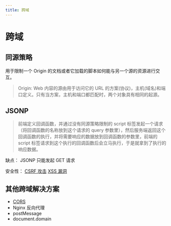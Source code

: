 ```yaml
---
title: 跨域
---
```


# 跨域

## 同源策略

用于限制一个 Origin 的文档或者它加载的脚本如何能与另一个源的资源进行交互。

> Origin: Web 内容的源由用于访问它的 URL 的方案(协议)，主机(域名)和端口定义。只有当方案，主机和端口都匹配时，两个对象具有相同的起源。

## JSONP

> 前端定义回调函数，并通过没有同源策略限制的 script 标签发起一个请求（将回调函数的名称放到这个请求的 query 参数里），然后服务端返回这个回调函数的执行，并将需要响应的数据放到回调函数的参数里，前端的 script 标签请求到这个执行的回调函数后会立马执行，于是就拿到了执行的响应数据。

缺点： JSONP 只能发起 GET 请求

安全性： [CSRF 攻击](/js/1003.html) [XSS 漏洞](/js/1003.html)

## 其他跨域解决方案

- [CORS](/js/1005.html)
- Nginx 反向代理
- postMessage
- document.domain
